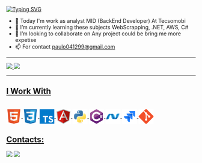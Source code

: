 [![Typing SVG](https://readme-typing-svg.herokuapp.com?font=Fira+Code&size=36&pause=1000&color=DE12E1&center=true&vCenter=true&multiline=true&width=435&lines=Hello%2C+My+name+is+Paulo+Aquino)](https://git.io/typing-svg)

- 🔭 Today I'm work as analyst MID (BackEnd Developer) At Tecsomobi
- 🌱 I’m currently learning these subjects WebScrapping, .NET, AWS, C#
- 👯 I’m looking to collaborate on Any project could be bring me more expetise
- 📫 For contact paulo041299@gmail.com

 -------
<div>
  <a href="https://github.com/paulo-aquino-dev">
  <img loading="lazy" height="180em" src="https://github-readme-stats.vercel.app/api?username=paulo-aquino-dev&show_icons=true&theme=dracula&count_private=true"/>
  <img loading="lazy" height="180em" src="https://github-readme-stats.vercel.app/api/top-langs/?username=paulo-aquino-dev&layout=compact&langs_count=7&theme=dracula"/>
</div>

 -------
## I Work With
<div style="display: inline_block"><br>
  <img align="center" alt="Aquino-HTML" height="40" width="40" src="https://raw.githubusercontent.com/devicons/devicon/master/icons/html5/html5-original.svg">
  <img align="center" alt="Aquino-CSS" height="40" width="40" src="https://raw.githubusercontent.com/devicons/devicon/master/icons/css3/css3-original.svg">
  <img align="center" alt="Aquino-Ts" height="40" width="40" src="https://raw.githubusercontent.com/devicons/devicon/master/icons/typescript/typescript-plain.svg">
  <img align="center" alt="Aquino-Angular" height="40" width="40" src="https://github.com/devicons/devicon/blob/master/icons/angularjs/angularjs-original.svg">
  <img align="center" alt="Aquino-Python" height="40" width="40" src="https://raw.githubusercontent.com/devicons/devicon/master/icons/python/python-original.svg">
  <img align="center" alt="Aquino-Csharp" height="40" width="40" src="https://raw.githubusercontent.com/devicons/devicon/master/icons/csharp/csharp-original.svg">
  <img align="center" alt="Aquino-DotNet" height="40" width="40" src="https://raw.githubusercontent.com/devicons/devicon/master/icons/dot-net/dot-net-original.svg" />
  <img align="center" alt="Aquino-Jira" height="40" width="40" src="https://github.com/devicons/devicon/blob/master/icons/jira/jira-original.svg">
  <img align="center" alt="Aquino-Git" height="40" width="40" src="https://github.com/devicons/devicon/blob/master/icons/git/git-original.svg">
</div>

## Contacts:

<div>
  <a href = "mailto:paulo041299@gmail.com"><img loading="lazy" src="https://img.shields.io/badge/Gmail-D14836?style=for-the-badge&logo=gmail&logoColor=white" target="_blank"></a>
  <a href="https://www.linkedin.com/in/paulo-aquino" target="_blank"><img src="https://img.shields.io/badge/LinkedIn-0077B5?style=for-the-badge&logo=linkedin&logoColor=white"/></a>
</div>
